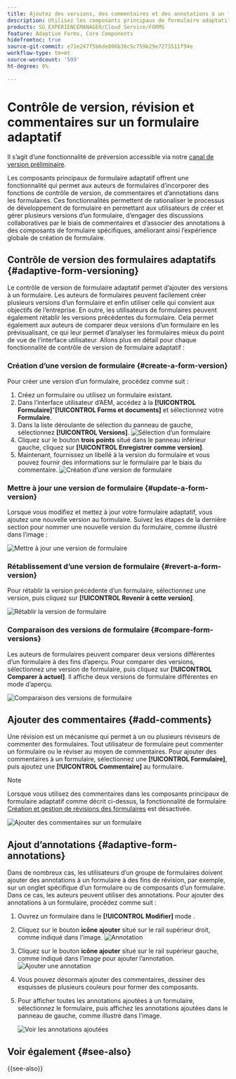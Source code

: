 ```yaml
---
title: Ajoutez des versions, des commentaires et des annotations à un formulaire.
description: Utilisez les composants principaux de formulaire adaptatif pour ajouter des commentaires, des annotations et des versions à un formulaire adaptatif.
products: SG_EXPERIENCEMANAGER/Cloud Service/FORMS
feature: Adaptive Forms, Core Components
hidefromtoc: true
source-git-commit: e71e247f5b6de806b36c5c759b29e7273511f94e
workflow-type: tm+mt
source-wordcount: '593'
ht-degree: 0%

---
```


# Contrôle de version, révision et commentaires sur un formulaire adaptatif

<!--Before you can use versionings, comments, and annotations in an Adaptive Form, you must ensure you have [enabled Adaptive Form Core Components](
https://experienceleague.adobe.com/en/docs/experience-manager-cloud-service/content/forms/setup-configure-migrate/enable-adaptive-forms-core-components).-->

<!--Adaptive Form Core Components facilitates to add versionings, comments, and annotations to a form. These features helps form authors and users to enhance the form development process where they can create multiple versions of a form, collaborate and add their comments to a form, and add annotations to form components.-->

<span class="preview"> Il s’agit d’une fonctionnalité de préversion accessible via notre [canal de version préliminaire](https://experienceleague.adobe.com/docs/experience-manager-cloud-service/content/release-notes/prerelease.html#new-features). </span>


Les composants principaux de formulaire adaptatif offrent une fonctionnalité qui permet aux auteurs de formulaires d’incorporer des fonctions de contrôle de version, de commentaires et d’annotations dans les formulaires. Ces fonctionnalités permettent de rationaliser le processus de développement de formulaire en permettant aux utilisateurs de créer et gérer plusieurs versions d’un formulaire, d’engager des discussions collaboratives par le biais de commentaires et d’associer des annotations à des composants de formulaire spécifiques, améliorant ainsi l’expérience globale de création de formulaire.


## Contrôle de version des formulaires adaptatifs {#adaptive-form-versioning}

Le contrôle de version de formulaire adaptatif permet d’ajouter des versions à un formulaire. Les auteurs de formulaires peuvent facilement créer plusieurs versions d’un formulaire et enfin utiliser celle qui convient aux objectifs de l’entreprise. En outre, les utilisateurs de formulaires peuvent également rétablir les versions précédentes du formulaire. Cela permet également aux auteurs de comparer deux versions d’un formulaire en les prévisualisant, ce qui leur permet d’analyser les formulaires mieux du point de vue de l’interface utilisateur. Allons plus en détail pour chaque fonctionnalité de contrôle de version de formulaire adaptatif :

### Création d’une version de formulaire {#create-a-form-version}

Pour créer une version d’un formulaire, procédez comme suit :

1. Créez un formulaire ou utilisez un formulaire existant.
1. Dans l’interface utilisateur d’AEM, accédez à la **[!UICONTROL Formulaire]**&quot;**[!UICONTROL Forms et documents]** et sélectionnez votre **Formulaire**.
1. Dans la liste déroulante de sélection du panneau de gauche, sélectionnez **[!UICONTROL Versions]**.
   ![Sélection d’un formulaire](select-a-form.png)
1. Cliquez sur le bouton **trois points** situé dans le panneau inférieur gauche, cliquez sur **[!UICONTROL Enregistrer comme version]**.
1. Maintenant, fournissez un libellé à la version du formulaire et vous pouvez fournir des informations sur le formulaire par le biais du commentaire.
   ![Création d’une version de formulaire](create-a-form-version.png)

### Mettre à jour une version de formulaire {#update-a-form-version}

Lorsque vous modifiez et mettez à jour votre formulaire adaptatif, vous ajoutez une nouvelle version au formulaire. Suivez les étapes de la dernière section pour nommer une nouvelle version du formulaire, comme illustré dans l’image :

![Mettre à jour une version de formulaire](update-a-form-version.png)

### Rétablissement d’une version de formulaire {#revert-a-form-version}

Pour rétablir la version précédente d’un formulaire, sélectionnez une version, puis cliquez sur **[!UICONTROL Revenir à cette version]**.

![Rétablir la version de formulaire](revert-form-version.png)

### Comparaison des versions de formulaire {#compare-form-versions}

Les auteurs de formulaires peuvent comparer deux versions différentes d’un formulaire à des fins d’aperçu. Pour comparer des versions, sélectionnez une version de formulaire, puis cliquez sur **[!UICONTROL Comparer à actuel]**. Il affiche deux versions de formulaire différentes en mode d’aperçu.

![Comparaison des versions de formulaire](compare-form-versions.png)

## Ajouter des commentaires {#add-comments}

Une révision est un mécanisme qui permet à un ou plusieurs réviseurs de commenter des formulaires. Tout utilisateur de formulaire peut commenter un formulaire ou le réviser au moyen de commentaires. Pour ajouter des commentaires à un formulaire, sélectionnez une **[!UICONTROL Formulaire]**, puis ajoutez une **[!UICONTROL Commentaire]** au formulaire.

>[!NOTE]
> Lorsque vous utilisez des commentaires dans les composants principaux de formulaire adaptatif comme décrit ci-dessus, la fonctionnalité de formulaire [Création et gestion de révisions des formulaires](/help/forms/create-reviews-forms.md) est désactivée.


![Ajouter des commentaires sur un formulaire](form-comments.png)

## Ajout d’annotations {#adaptive-form-annotations}

Dans de nombreux cas, les utilisateurs d’un groupe de formulaires doivent ajouter des annotations à un formulaire à des fins de révision, par exemple, sur un onglet spécifique d’un formulaire ou de composants d’un formulaire. Dans ce cas, les auteurs peuvent utiliser des annotations. Pour ajouter des annotations à un formulaire, procédez comme suit :

1. Ouvrez un formulaire dans le **[!UICONTROL Modifier]** mode .

1. Cliquez sur le bouton **icône ajouter** situé sur le rail supérieur droit, comme indiqué dans l’image.
   ![Annotation](annotation.png)

1. Cliquez sur le bouton **icône ajouter** situé sur le rail supérieur gauche, comme indiqué dans l’image pour ajouter l’annotation.
   ![Ajouter une annotation](add-annotation.png)

1. Vous pouvez désormais ajouter des commentaires, dessiner des esquisses de plusieurs couleurs pour former des composants.

1. Pour afficher toutes les annotations ajoutées à un formulaire, sélectionnez le formulaire, puis affichez les annotations ajoutées dans le panneau de gauche, comme illustré dans l’image.

   ![Voir les annotations ajoutées](see-annotations.png)

## Voir également {#see-also}

{{see-also}}
